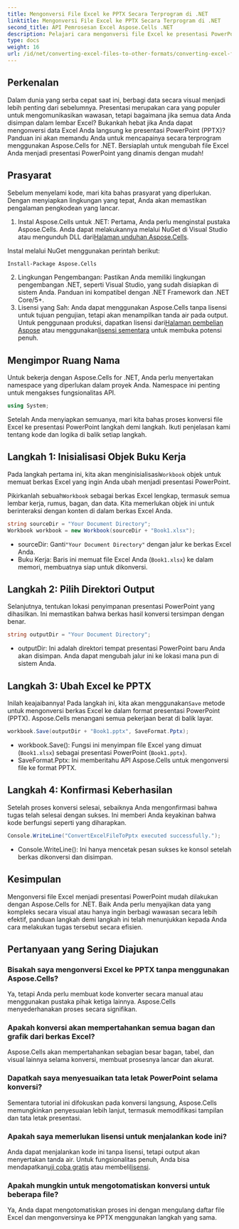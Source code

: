 ```yaml
---
title: Mengonversi File Excel ke PPTX Secara Terprogram di .NET
linktitle: Mengonversi File Excel ke PPTX Secara Terprogram di .NET
second_title: API Pemrosesan Excel Aspose.Cells .NET
description: Pelajari cara mengonversi file Excel ke presentasi PowerPoint (PPTX) secara terprogram menggunakan Aspose.Cells for .NET dengan panduan langkah demi langkah ini.
type: docs
weight: 16
url: /id/net/converting-excel-files-to-other-formats/converting-excel-file-to-pptx/
---
```

## Perkenalan

Dalam dunia yang serba cepat saat ini, berbagi data secara visual menjadi lebih penting dari sebelumnya. Presentasi merupakan cara yang populer untuk mengomunikasikan wawasan, tetapi bagaimana jika semua data Anda disimpan dalam lembar Excel? Bukankah hebat jika Anda dapat mengonversi data Excel Anda langsung ke presentasi PowerPoint (PPTX)? Panduan ini akan memandu Anda untuk mencapainya secara terprogram menggunakan Aspose.Cells for .NET. Bersiaplah untuk mengubah file Excel Anda menjadi presentasi PowerPoint yang dinamis dengan mudah!

## Prasyarat

Sebelum menyelami kode, mari kita bahas prasyarat yang diperlukan. Dengan menyiapkan lingkungan yang tepat, Anda akan memastikan pengalaman pengkodean yang lancar.

1. Instal Aspose.Cells untuk .NET: Pertama, Anda perlu menginstal pustaka Aspose.Cells. Anda dapat melakukannya melalui NuGet di Visual Studio atau mengunduh DLL dari[Halaman unduhan Aspose.Cells](https://releases.aspose.com/cells/net/).

Instal melalui NuGet menggunakan perintah berikut:
```bash
Install-Package Aspose.Cells
```
2. Lingkungan Pengembangan: Pastikan Anda memiliki lingkungan pengembangan .NET, seperti Visual Studio, yang sudah disiapkan di sistem Anda. Panduan ini kompatibel dengan .NET Framework dan .NET Core/5+.
3.  Lisensi yang Sah: Anda dapat menggunakan Aspose.Cells tanpa lisensi untuk tujuan pengujian, tetapi akan menampilkan tanda air pada output. Untuk penggunaan produksi, dapatkan lisensi dari[Halaman pembelian Aspose](https://purchase.aspose.com/buy) atau menggunakan[lisensi sementara](https://purchase.aspose.com/temporary-license/) untuk membuka potensi penuh.

## Mengimpor Ruang Nama

Untuk bekerja dengan Aspose.Cells for .NET, Anda perlu menyertakan namespace yang diperlukan dalam proyek Anda. Namespace ini penting untuk mengakses fungsionalitas API.

```csharp
using System;
```

Setelah Anda menyiapkan semuanya, mari kita bahas proses konversi file Excel ke presentasi PowerPoint langkah demi langkah. Ikuti penjelasan kami tentang kode dan logika di balik setiap langkah.

## Langkah 1: Inisialisasi Objek Buku Kerja

 Pada langkah pertama ini, kita akan menginisialisasi`Workbook` objek untuk memuat berkas Excel yang ingin Anda ubah menjadi presentasi PowerPoint.

 Pikirkanlah sebuah`Workbook` sebagai berkas Excel lengkap, termasuk semua lembar kerja, rumus, bagan, dan data. Kita memerlukan objek ini untuk berinteraksi dengan konten di dalam berkas Excel Anda.

```csharp
string sourceDir = "Your Document Directory";
Workbook workbook = new Workbook(sourceDir + "Book1.xlsx");
```

-  sourceDir: Ganti`"Your Document Directory"` dengan jalur ke berkas Excel Anda.
- Buku Kerja: Baris ini memuat file Excel Anda (`Book1.xlsx`) ke dalam memori, membuatnya siap untuk dikonversi.

## Langkah 2: Pilih Direktori Output

Selanjutnya, tentukan lokasi penyimpanan presentasi PowerPoint yang dihasilkan. Ini memastikan bahwa berkas hasil konversi tersimpan dengan benar.

```csharp
string outputDir = "Your Document Directory";
```

- outputDir: Ini adalah direktori tempat presentasi PowerPoint baru Anda akan disimpan. Anda dapat mengubah jalur ini ke lokasi mana pun di sistem Anda.

## Langkah 3: Ubah Excel ke PPTX

 Inilah keajaibannya! Pada langkah ini, kita akan menggunakan`Save` metode untuk mengonversi berkas Excel ke dalam format presentasi PowerPoint (PPTX). Aspose.Cells menangani semua pekerjaan berat di balik layar.

```csharp
workbook.Save(outputDir + "Book1.pptx", SaveFormat.Pptx);
```

- workbook.Save(): Fungsi ini menyimpan file Excel yang dimuat (`Book1.xlsx`) sebagai presentasi PowerPoint (`Book1.pptx`).
- SaveFormat.Pptx: Ini memberitahu API Aspose.Cells untuk mengonversi file ke format PPTX.

## Langkah 4: Konfirmasi Keberhasilan

Setelah proses konversi selesai, sebaiknya Anda mengonfirmasi bahwa tugas telah selesai dengan sukses. Ini memberi Anda keyakinan bahwa kode berfungsi seperti yang diharapkan.

```csharp
Console.WriteLine("ConvertExcelFileToPptx executed successfully.");
```

- Console.WriteLine(): Ini hanya mencetak pesan sukses ke konsol setelah berkas dikonversi dan disimpan.

## Kesimpulan

Mengonversi file Excel menjadi presentasi PowerPoint mudah dilakukan dengan Aspose.Cells for .NET. Baik Anda perlu menyajikan data yang kompleks secara visual atau hanya ingin berbagi wawasan secara lebih efektif, panduan langkah demi langkah ini telah menunjukkan kepada Anda cara melakukan tugas tersebut secara efisien.

## Pertanyaan yang Sering Diajukan

### Bisakah saya mengonversi Excel ke PPTX tanpa menggunakan Aspose.Cells?
Ya, tetapi Anda perlu membuat kode konverter secara manual atau menggunakan pustaka pihak ketiga lainnya. Aspose.Cells menyederhanakan proses secara signifikan.

### Apakah konversi akan mempertahankan semua bagan dan grafik dari berkas Excel?
Aspose.Cells akan mempertahankan sebagian besar bagan, tabel, dan visual lainnya selama konversi, membuat prosesnya lancar dan akurat.

### Dapatkah saya menyesuaikan tata letak PowerPoint selama konversi?
Sementara tutorial ini difokuskan pada konversi langsung, Aspose.Cells memungkinkan penyesuaian lebih lanjut, termasuk memodifikasi tampilan dan tata letak presentasi.

### Apakah saya memerlukan lisensi untuk menjalankan kode ini?
Anda dapat menjalankan kode ini tanpa lisensi, tetapi output akan menyertakan tanda air. Untuk fungsionalitas penuh, Anda bisa mendapatkan[uji coba gratis](https://releases.aspose.com/) atau membeli[lisensi](https://purchase.aspose.com/buy).

### Apakah mungkin untuk mengotomatiskan konversi untuk beberapa file?
Ya, Anda dapat mengotomatiskan proses ini dengan mengulang daftar file Excel dan mengonversinya ke PPTX menggunakan langkah yang sama.
